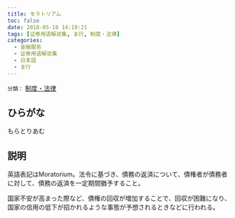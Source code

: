 ```yaml
---
title: モラトリアム
toc: false
date: 2018-05-18 14:19:21
tags: [证券用语解说集, ま行, 制度・法律]
categories:
  - 金融服务
  - 证券用语解说集
  - 日本語
  - ま行
---
```


`分類：` [制度・法律](/tags/制度・法律/)

## ひらがな

もらとりあむ

## 説明

英語表記はMoratorium。法令に基づき、債務の返済について、債権者が債務者に対して、債務の返済を一定期間猶予すること。

国家不安が高まった際など、債権の回収が増加することで、回収が困難になり、国家の信用の低下が招かれるような事態が予想されるときなどに行われる。
